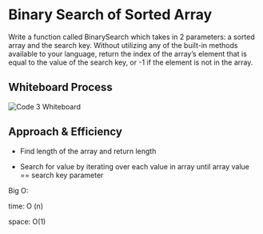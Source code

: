 # Binary Search of Sorted Array
Write a function called BinarySearch which takes in 2 parameters: a sorted array and the search key. Without utilizing any of the built-in methods available to your language, return the index of the array’s element that is equal to the value of the search key, or -1 if the element is not in the array.

## Whiteboard Process
![Code 3 Whiteboard](../img/code-3-white.jpg)

## Approach & Efficiency
- Find length of the array and return length

- Search for value by iterating over each value in array until array value == search key parameter
 
Big O:

time:  O (n)

space: O(1)







